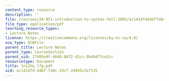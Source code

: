 ```yaml
---
content_type: resource
description: ''
file: /courses/24-951-introduction-to-syntax-fall-2003/ac1414fd44bffa8c24cf2d945c2ef135_ln11ho_lfg.pdf
file_type: application/pdf
learning_resource_types:
- Lecture Notes
license: https://creativecommons.org/licenses/by-nc-sa/4.0/
ocw_type: OCWFile
parent_title: Lecture Notes
parent_type: CourseSection
parent_uid: 17405e9f-4648-84f2-42cc-9b4b47fce2cc
resourcetype: Document
title: ln11ho_lfg.pdf
uid: ac1414fd-44bf-fa8c-24cf-2d945c2ef135
---
```


